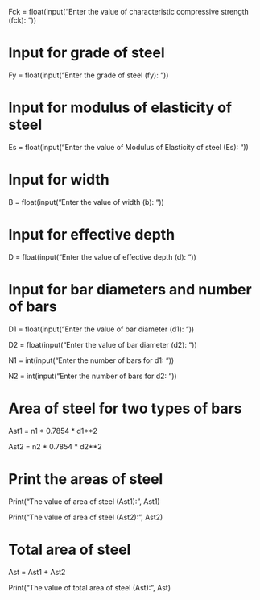 Fck = float(input(“Enter the value of characteristic compressive strength (fck): “))

# Input for grade of steel

Fy = float(input(“Enter the grade of steel (fy): “))

# Input for modulus of elasticity of steel

Es = float(input(“Enter the value of Modulus of Elasticity of steel (Es): “))

# Input for width

B = float(input(“Enter the value of width (b): “))

# Input for effective depth

D = float(input(“Enter the value of effective depth (d): “))

# Input for bar diameters and number of bars

D1 = float(input(“Enter the value of bar diameter (d1): “))

D2 = float(input(“Enter the value of bar diameter (d2): “))

N1 = int(input(“Enter the number of bars for d1: “))

N2 = int(input(“Enter the number of bars for d2: “))

# Area of steel for two types of bars

Ast1 = n1 * 0.7854 * d1**2

Ast2 = n2 * 0.7854 * d2**2

# Print the areas of steel

Print(“The value of area of steel (Ast1):”, Ast1)

Print(“The value of area of steel (Ast2):”, Ast2)

# Total area of steel

Ast = Ast1 + Ast2

Print(“The value of total area of steel (Ast):”, Ast)
